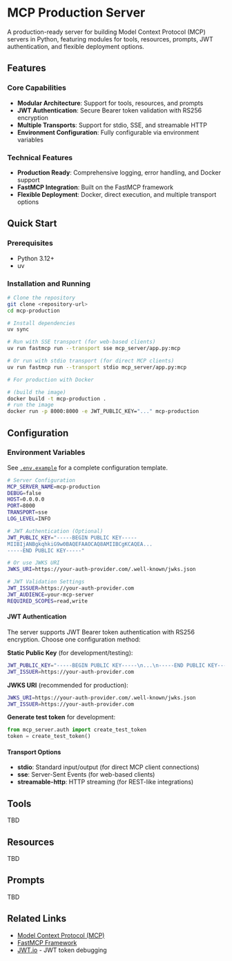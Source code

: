 # MCP Production Server

A production-ready server for building Model Context Protocol (MCP) servers in Python, featuring modules for tools, resources, prompts, JWT authentication, and flexible deployment options.

## Features

### Core Capabilities
- **Modular Architecture**: Support for tools, resources, and prompts
- **JWT Authentication**: Secure Bearer token validation with RS256 encryption
- **Multiple Transports**: Support for stdio, SSE, and streamable HTTP
- **Environment Configuration**: Fully configurable via environment variables

### Technical Features
- **Production Ready**: Comprehensive logging, error handling, and Docker support
- **FastMCP Integration**: Built on the FastMCP framework
- **Flexible Deployment**: Docker, direct execution, and multiple transport options

## Quick Start

### Prerequisites
- Python 3.12+
- uv

### Installation and Running
```bash
# Clone the repository
git clone <repository-url>
cd mcp-production

# Install dependencies
uv sync

# Run with SSE transport (for web-based clients)
uv run fastmcp run --transport sse mcp_server/app.py:mcp

# Or run with stdio transport (for direct MCP clients)
uv run fastmcp run --transport stdio mcp_server/app.py:mcp

# For production with Docker

# (build the image)
docker build -t mcp-production .
# run the image
docker run -p 8000:8000 -e JWT_PUBLIC_KEY="..." mcp-production
```

## Configuration

### Environment Variables

See [`.env.example`](./.env.example) for a complete configuration template.

```bash
# Server Configuration
MCP_SERVER_NAME=mcp-production
DEBUG=false
HOST=0.0.0.0
PORT=8000
TRANSPORT=sse
LOG_LEVEL=INFO

# JWT Authentication (Optional)
JWT_PUBLIC_KEY="-----BEGIN PUBLIC KEY-----
MIIBIjANBgkqhkiG9w0BAQEFAAOCAQ8AMIIBCgKCAQEA...
-----END PUBLIC KEY-----"

# Or use JWKS URI
JWKS_URI=https://your-auth-provider.com/.well-known/jwks.json

# JWT Validation Settings
JWT_ISSUER=https://your-auth-provider.com
JWT_AUDIENCE=your-mcp-server
REQUIRED_SCOPES=read,write
```

#### JWT Authentication

The server supports JWT Bearer token authentication with RS256 encryption. Choose one configuration method:

**Static Public Key** (for development/testing):
```bash
JWT_PUBLIC_KEY="-----BEGIN PUBLIC KEY-----\n...\n-----END PUBLIC KEY-----"
JWT_ISSUER=https://your-auth-provider.com
```

**JWKS URI** (recommended for production):
```bash
JWKS_URI=https://your-auth-provider.com/.well-known/jwks.json
JWT_ISSUER=https://your-auth-provider.com
```

**Generate test token** for development:
```python
from mcp_server.auth import create_test_token
token = create_test_token()
```

#### Transport Options

- **stdio**: Standard input/output (for direct MCP client connections)
- **sse**: Server-Sent Events (for web-based clients)
- **streamable-http**: HTTP streaming (for REST-like integrations)

## Tools

TBD

## Resources

TBD

## Prompts

TBD

## Related Links

- [Model Context Protocol (MCP)](https://modelcontextprotocol.io/)
- [FastMCP Framework](https://github.com/jlowin/fastmcp)
- [JWT.io](https://jwt.io/) - JWT token debugging
